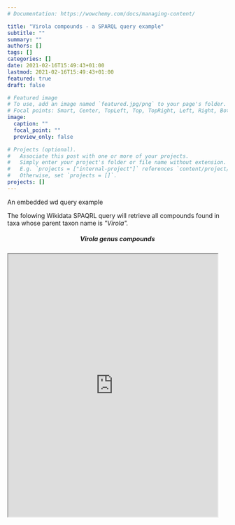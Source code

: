 ```yaml
---
# Documentation: https://wowchemy.com/docs/managing-content/

title: "Virola compounds - a SPARQL query example"
subtitle: ""
summary: ""
authors: []
tags: []
categories: []
date: 2021-02-16T15:49:43+01:00
lastmod: 2021-02-16T15:49:43+01:00
featured: true
draft: false

# Featured image
# To use, add an image named `featured.jpg/png` to your page's folder.
# Focal points: Smart, Center, TopLeft, Top, TopRight, Left, Right, BottomLeft, Bottom, BottomRight.
image:
  caption: ""
  focal_point: ""
  preview_only: false

# Projects (optional).
#   Associate this post with one or more of your projects.
#   Simply enter your project's folder or file name without extension.
#   E.g. `projects = ["internal-project"]` references `content/project/deep-learning/index.md`.
#   Otherwise, set `projects = []`.
projects: []
---
```


An embedded wd query example

<!--more-->

The folowing Wikidata SPAQRL query will retrieve all compounds found in taxa whose parent taxon name is _"Virola"._


<div class="container">
        <div id="one-tab-content">
            <h5 class="title is-5" style="text-align:center;"> <i>Virola</i> genus compounds </h5>
        <div class="columns is-centered"
        <p style="text-align: center">
            <iframe width=120% height="600" src="https://query.wikidata.org/embed.html#SELECT%20DISTINCT%20%3Fcompound%20%3FcompoundLabel%20%3Finchikey%20%3Finchi%20%3Fsmiles_isomeric%20%3Fsmiles_canonical%20%3Fcas%20%3Fchebi%20%3Fchembl%20%3Fpubchem%20%3Ftaxon%20%3Ftaxon_name%20%3Ftaxon_id_gbif%20%3Ftaxon_id_ncbi%20%3Freference%20%3Freference_doi%20%3Freference_title%20WHERE%20%7B%0A%20%20%3Ftaxon%20wdt%3AP171%20%3Fparent_taxon.%0A%20%20%3Fparent_taxon%20wdt%3AP225%20%27Virola%27.%0A%20%20%3Fcompound%20wdt%3AP235%20%3Finchikey.%0A%20%20OPTIONAL%20%7B%20%3Fcompound%20wdt%3AP231%20%3Fcas.%20%7D%0A%20%20OPTIONAL%20%7B%20%3Fcompound%20wdt%3AP233%20%3Fsmiles_canonical.%20%7D%0A%20%20OPTIONAL%20%7B%20%3Fcompound%20wdt%3AP234%20%3Finchi.%20%7D%0A%20%20OPTIONAL%20%7B%20%3Fcompound%20wdt%3AP592%20%3Fchembl.%20%7D%0A%20%20OPTIONAL%20%7B%20%3Fcompound%20wdt%3AP662%20%3Fpubchem.%20%7D%0A%20%20OPTIONAL%20%7B%20%3Fcompound%20wdt%3AP683%20%3Fchebi.%20%7D%0A%20%20OPTIONAL%20%7B%20%3Fcompound%20wdt%3AP2017%20%3Fsmiles_isomeric.%20%7D%0A%20%20%7B%0A%20%20%20%20%3Fcompound%20p%3AP703%20%3Fstatement.%0A%20%20%20%20%3Fstatement%20ps%3AP703%20%3Ftaxon.%0A%20%20%20%20OPTIONAL%20%7B%20%3Ftaxon%20wdt%3AP225%20%3Ftaxon_name.%20%7D%0A%20%20%20%20OPTIONAL%20%7B%20%3Ftaxon%20wdt%3AP846%20%3Ftaxon_id_gbif.%20%7D%0A%20%20%20%20OPTIONAL%20%7B%20%3Ftaxon%20wdt%3AP685%20%3Ftaxon_id_ncbi.%20%7D%0A%20%20%20%20%7B%0A%20%20%20%20%20%20%3Fstatement%20prov%3AwasDerivedFrom%20%3Fref.%0A%20%20%20%20%20%20%3Fref%20pr%3AP248%20%3Freference.%0A%20%20%20%20%20%20%3Freference%20wdt%3AP356%20%3Freference_doi%3B%0A%20%20%20%20%20%20%20%20wdt%3AP1476%20%3Freference_title.%0A%20%20%20%20%7D%0A%20%20%7D%0A%20%20SERVICE%20wikibase%3Alabel%20%7B%20bd%3AserviceParam%20wikibase%3Alanguage%20%22%5BAUTO_LANGUAGE%5D%2Cen%22.%20%7D%0A%7D"></iframe>
        </p>
        </div>
        </div>
    </div>
<script src="https://ajax.googleapis.com/ajax/libs/jquery/3.2.1/jquery.min.js"></script>